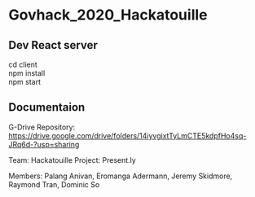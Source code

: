 # Govhack_2020_Hackatouille

## Dev React server
cd client  
npm install  
npm start  

## Documentaion

G-Drive Repository: https://drive.google.com/drive/folders/14iyvgixtTyLmCTE5kdpfHo4sq-JRq6d-?usp=sharing

Team: Hackatouille
Project: Present.ly

Members: Palang Anivan, Eromanga Adermann, Jeremy Skidmore, Raymond Tran, Dominic So
